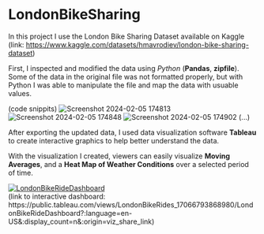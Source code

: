 # LondonBikeSharing

In this project I use the London Bike Sharing Dataset available on Kaggle (link: https://www.kaggle.com/datasets/hmavrodiev/london-bike-sharing-dataset)

First, I inspected and modified the data using *Python* (**Pandas**, **zipfile**). Some of the data in the original file was not formatted properly, 
but with Python I was able to manipulate the file and map the data with usuable values. 

 (code snippits)
![Screenshot 2024-02-05 174813](https://github.com/erickburci/LondonBikeSharing/assets/159087967/63a9f7ee-a440-4d8b-a4c3-5e7964a00dbc)
![Screenshot 2024-02-05 174848](https://github.com/erickburci/LondonBikeSharing/assets/159087967/55fbfba6-faa0-405d-9398-86c37eee156a)
![Screenshot 2024-02-05 174902](https://github.com/erickburci/LondonBikeSharing/assets/159087967/ad30e6aa-5049-4447-bc17-d29fc826c6c0)
(...)

After exporting the updated data, I used data visualization software **Tableau**
to create interactive graphics to help better understand the data.

With the visualization I created, viewers can easily visualize **Moving Averages**, and a **Heat Map of Weather Conditions** over a selected period of time.

<div class='tableauPlaceholder' id='viz1707181659048' style='position: relative'><noscript><a href='#'><img alt='LondonBikeRideDashboard ' src='https:&#47;&#47;public.tableau.com&#47;static&#47;images&#47;Lo&#47;LondonBikeRides_17066793868980&#47;LondonBikeRideDashboard&#47;1_rss.png' style='border: none' /></a></noscript><object class='tableauViz'  style='display:none;'><param name='host_url' value='https%3A%2F%2Fpublic.tableau.com%2F' /> <param name='embed_code_version' value='3' /> <param name='site_root' value='' /><param name='name' value='LondonBikeRides_17066793868980&#47;LondonBikeRideDashboard' /><param name='tabs' value='no' /><param name='toolbar' value='yes' /><param name='static_image' value='https:&#47;&#47;public.tableau.com&#47;static&#47;images&#47;Lo&#47;LondonBikeRides_17066793868980&#47;LondonBikeRideDashboard&#47;1.png' /> <param name='animate_transition' value='yes' /><param name='display_static_image' value='yes' /><param name='display_spinner' value='yes' /><param name='display_overlay' value='yes' /><param name='display_count' value='yes' /><param name='language' value='en-US' /></object></div>
(link to interactive dashboard: https://public.tableau.com/views/LondonBikeRides_17066793868980/LondonBikeRideDashboard?:language=en-US&:display_count=n&:origin=viz_share_link)
